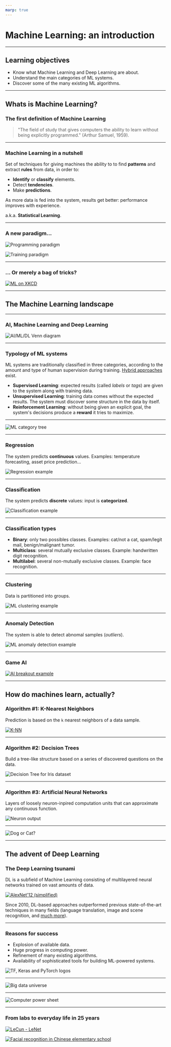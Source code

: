 ```yaml
---
marp: true
---
```


<!-- Apply header and footer to first slide only -->
<!-- _header: "[![Bordeaux INP logo](../../images/ensc_logo.jpg)](https://www.bordeaux-inp.fr)" -->
<!-- _footer: "[Baptiste Pesquet](https://www.bpesquet.fr)" -->

# Machine Learning: an introduction

---

<!-- Show pagination, starting with second slide -->
<!-- paginate: true -->

## Learning objectives

- Know what Machine Learning and Deep Learning are about.
- Understand the main categories of ML systems.
- Discover some of the many existing ML algorithms.

---

## Whats is Machine Learning?

### The first definition of Machine Learning

> "The field of study that gives computers the ability to learn without being explicitly programmed." (Arthur Samuel, 1959).

---

### Machine Learning in a nutshell

Set of techniques for giving machines the ability to to find **patterns** and extract **rules** from data, in order to:

- **Identify** or **classify** elements.
- Detect **tendencies**.
- Make **predictions**.

As more data is fed into the system, results get better: performance improves with experience.

a.k.a. **Statistical Learning**.

---

### A new paradigm...

![Programming paradigm](images/programming_paradigm.png)

![Training paradigm](images/training_paradigm.png)

---

### ... Or merely a bag of tricks?

[![ML on XKCD](images/ml_xkcd.png)](https://xkcd.com/1838/)

---

## The Machine Learning landscape

---

### AI, Machine Learning and Deep Learning

![AI/ML/DL Venn diagram](images/ai_ml_dl.png)

---

### Typology of ML systems

ML systems are traditionally classified in three categories, according to the amount and type of human supervision during training. [Hybrid approaches](https://hackernoon.com/self-supervised-learning-gets-us-closer-to-autonomous-learning-be77e6c86b5a) exist.

- **Supervised Learning**: expected results (called *labels* or *tags*) are given to the system along with training data.
- **Unsupervised Learning**: training data comes without the expected results. The system must discover some structure in the data by itself.
- **Reinforcement Learning**: without being given an explicit goal, the system's decisions produce a **reward** it tries to maximize.

---

![ML category tree](images/ml_tree.png)

---

### Regression

The system predicts **continuous** values. Examples: temperature forecasting, asset price prediction...

![Regression example](images/ml_regression.png)

---

### Classification

The system predicts **discrete** values: input is **categorized**.

![Classification example](images/ml_classification.png)

---

### Classification types

- **Binary**: only two possibles classes. Examples: cat/not a cat, spam/legit mail, benign/malignant tumor.
- **Multiclass**: several mutually exclusive classes. Example: handwritten digit recognition.
- **Multilabel**: several non-mutually exclusive classes. Example: face recognition.

---

### Clustering

Data is partitioned into groups.

![ML clustering example](images/ml_clustering.png)

---

### Anomaly Detection

The system is able to detect abnomal samples (*outliers*).

![ML anomaly detection example](images/ml_anomaly_detection.png)

---

### Game AI

[![AI breakout example](images/game_ai.jpg)](https://www.youtube.com/embed/TmPfTpjtdgg)

---

## How do machines learn, actually?

### Algorithm #1: K-Nearest Neighbors

Prediction is based on the `k` nearest neighbors of a data sample.

[![K-NN](images/knn.png)](https://en.wikipedia.org/wiki/K-nearest_neighbors_algorithm)

---

### Algorithm #2: Decision Trees

Build a tree-like structure based on a series of discovered questions on the data.

![Decision Tree for Iris dataset](images/dt_iris.png)

---

### Algorithm #3: Artificial Neural Networks

Layers of loosely neuron-inpired computation units that can approximate any continuous function.

![Neuron output](images/neuron_output.png)

---
![Dog or Cat?](images/neural_net.gif)

---

## The advent of Deep Learning

### The Deep Learning tsunami

DL is a subfield of Machine Learning consisting of multilayered neural networks trained on vast amounts of data.

[![AlexNet'12 (simplified)](images/alexnet.png)](https://papers.nips.cc/paper/4824-imagenet-classification-with-deep-convolutional-neural-networks.pdf)

Since 2010, DL-based approaches outperformed previous state-of-the-art techniques in many fields (language translation, image and scene recognition, and [much more](https://huggingface.co/spaces/akhaliq/AnimeGANv2)).

---

### Reasons for success

- Explosion of available data.
- Huge progress in computing power.
- Refinement of many existing algorithms.
- Availability of sophisticated tools for building ML-powered systems.

![TF, Keras and PyTorch logos](images/tf_keras_pytorch.png)

---

![Big data universe](images/big_data_universe.png)

---

![Computer power sheet](images/infographic2-intel-past-present.gif)

---

### From labs to everyday life in 25 years

[![LeCun - LeNet](images/lecun_lenet.gif)](http://yann.lecun.com/exdb/lenet/)

[![Facial recognition in Chinese elementary school](images/china_school_facial_reco.gif)](https://twitter.com/mbrennanchina/status/1203687857849716736)

```python

```
